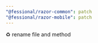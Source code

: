 ```yaml
---
"@fessional/razor-common": patch
"@fessional/razor-mobile": patch
---
```


♻️ rename file and method
